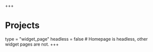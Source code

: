 +++
# Projects
type = "widget_page"
headless = false  # Homepage is headless, other widget pages are not.
+++